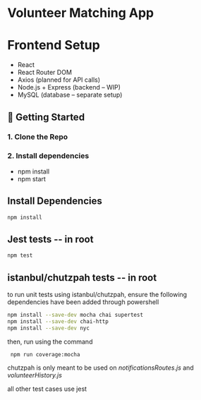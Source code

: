 # Volunteer Matching App 

# Frontend Setup

- React
- React Router DOM
- Axios (planned for API calls)
- Node.js + Express (backend – WIP)
- MySQL (database – separate setup)

## 🚀 Getting Started

### 1. Clone the Repo
### 2. Install dependencies
- npm install
- npm start

## Install Dependencies
```bash
npm install
```

## Jest tests -- in root
```bash
npm test
```

## istanbul/chutzpah tests -- in root
to run unit tests using istanbul/chutzpah, ensure the following dependencies have been added through powershell

```bash
npm install --save-dev mocha chai supertest
npm install --save-dev chai-http
npm install --save-dev nyc
```

then, run using the command
```bash
 npm run coverage:mocha
```

chutzpah is only meant to be used on
*notificationsRoutes.js* and *volunteerHistory.js*

all other test cases use jest
